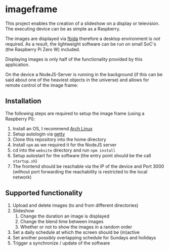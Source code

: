 # imageframe

This project enables the creation of a slideshow on a display or television. The executing device can be as simple as a Raspberry.

The images are displayed via [fbida](https://github.com/fcarlier/fbida) therefore a desktop environment is _not_ required.
As a result, the lightweight software can be run on small SoC's (the Raspberry Pi Zero W) included.

Displaying images is only half of the functionality provided by this application.

On the device a NodeJS-Server is running in the background (if this can be said about one of the heaviest objects in the universe) and allows for remote control of the image frame:

## Installation
The following steps are required to setup the image frame (using a Raspberry Pi):
1. Install an OS, I recommend [Arch Linux](https://archlinuxarm.org/)
2. Setup autologin via [getty](https://wiki.archlinux.org/title/Getty)
3. Clone this repository into the home directory
4. Install `npm` as we required it for the NodeJS server
5. cd into the `website` directory and run `npm install`
6. Setup autostart for the software (the entry point should be the call `startup.sh`)
7. The frontend should be reachable via the IP of the device and Port 3000 (without port forwarding the reachability is restricted to the local network)

## Supported functionality
1. Upload and delete images (to and from different directories)
2. Slideshow
   1. Change the duration an image is displayed
   2. Change the blend time between images
   3. Whether or not to show the images in a random order
3. Set a daily schedule at which the screen should be (in)active
4. Set another possibly overlapping schedule for Sundays and holidays
5. Trigger a synchronize / update of the software
